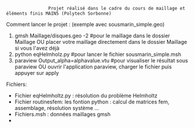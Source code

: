 					Projet réalisé dans le cadre du cours de maillage et éléments finis MAIN5 (Polytech Sorbonne)


Comment lancer le projet : (exemple avec sousmarin_simple.geo)
  1) gmsh Maillage/disques.geo -2 #pour le maillage dans le dossier Maillage 
  OU placer votre maillage directement dans le dossier Maillage si vous l'avez déjà
  2) python eqHelmholz.py #pour lancer le fichier sousmarin_simple.msh 
  3) paraview Output_alpha=alphavalue.vtu #pour visualiser le résultat sous paraview
  OU ouvrir l'application paraview, charger le fichier puis appuyer sur apply

  Fichiers:
  - Fichier eqHelmholtz.py : résolution du problème Helmholtz 
  - Fichier routinesfem: les fontion python : calcul de matrices fem, assemblage, résolution système ... 
  - Fichiers.msh : données maillages gmsh 
  -
